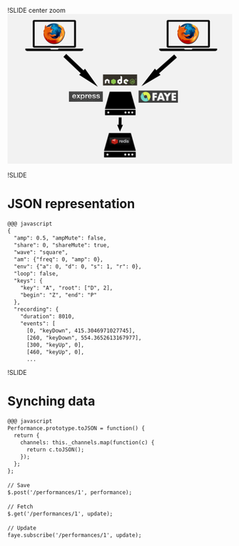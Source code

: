 !SLIDE center zoom
![Server layout](servers.png)


!SLIDE
# JSON representation

    @@@ javascript
    {
      "amp": 0.5, "ampMute": false,
      "share": 0, "shareMute": true,
      "wave": "square",
      "am": {"freq": 0, "amp": 0},
      "env": {"a": 0, "d": 0, "s": 1, "r": 0},
      "loop": false,
      "keys": {
        "key": "A", "root": ["D", 2],
        "begin": "Z", "end": "P"
      },
      "recording": {
        "duration": 8010,
        "events": [
          [0, "keyDown", 415.3046971027745],
          [260, "keyDown", 554.3652613167977],
          [300, "keyUp", 0],
          [460, "keyUp", 0],
          ...


!SLIDE
# Synching data

    @@@ javascript
    Performance.prototype.toJSON = function() {
      return {
        channels: this._channels.map(function(c) {
          return c.toJSON();
        });
      };
    };
    
    // Save
    $.post('/performances/1', performance);
    
    // Fetch
    $.get('/performances/1', update);
    
    // Update
    faye.subscribe('/performances/1', update);



